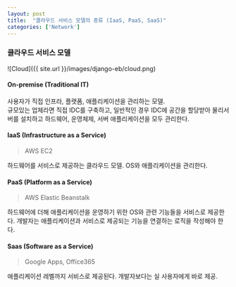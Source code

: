 ```yaml
---
layout: post
title:  "클라우드 서비스 모델의 종류 (IaaS, PaaS, SaaS)"
categories: ['Network']
---
```


### 클라우드 서비스 모델

![Cloud]({{ site.url }}/images/django-eb/cloud.png)

#### On-premise (Traditional IT)

사용자가 직접 인프라, 플랫폼, 애플리케이션을 관리하는 모델.  
규모있는 업체라면 직접 IDC를 구축하고, 일반적인 경우 IDC에 공간을 할당받아 물리서버를 설치하고 하드웨어, 운영체제, 서버 애플리케이션을 모두 관리한다.

#### IaaS (Infrastructure as a Service)

> AWS EC2

하드웨어를 서비스로 제공하는 클라우드 모델. OS와 애플리케이션을 관리한다.

#### PaaS (Platform as a Service)

> AWS Elastic Beanstalk

하드웨어에 더해 애플리케이션을 운영하기 위한 OS와 관련 기능들을 서비스로 제공한다. 개발자는 애플리케이션과 서비스로 제공되는 기능을 연결하는 로직을 작성해야 한다.

#### Saas (Software as a Service)

> Google Apps, Office365

애플리케이션 레벨까지 서비스로 제공된다. 개발자보다는 실 사용자에게 바로 제공.
